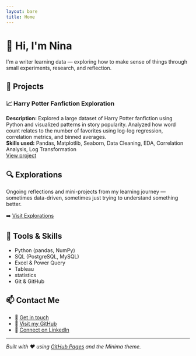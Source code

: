 ```yaml
---
layout: bare
title: Home
---
```


# 👋 Hi, I'm Nina

I'm a writer learning data — exploring how to make sense of things through small experiments, research, and reflection.

## 🧠 Projects

### 📈 Harry Potter Fanfiction Exploration  

**Description:** Explored a large dataset of Harry Potter fanfiction using Python and visualized patterns in story popularity. Analyzed how word count relates to the number of favorites using log-log regression, correlation metrics, and binned averages.  
**Skills used:** Pandas, Matplotlib, Seaborn, Data Cleaning, EDA, Correlation Analysis, Log Transformation  
<a href="https://www.kaggle.com/code/niquienlit/harry-potter-fanfiction-and-pandas" target="_blank"> View project</a>

## 🔍 Explorations

Ongoing reflections and mini-projects from my learning journey — sometimes data-driven, sometimes just trying to understand something better.

➡️ [Visit Explorations](/explorations/)

## 💼 Tools & Skills

- Python (pandas, NumPy)
- SQL (PostgreSQL, MySQL)
- Excel & Power Query
- Tableau
- statistics
- Git & GitHub

## 📫 Contact Me

- 📧 [Get in touch](mailto:tokmann.nina@gmail.com)
- 🧠 [Visit my GitHub]([https://github.com/yourusername](https://github.com/nixterra))
- 💼 [Connect on LinkedIn](https://www.linkedin.com/in/nina-tkmnn/)


---

*Built with ❤️ using [GitHub Pages](https://pages.github.com/) and the Minima theme.*
